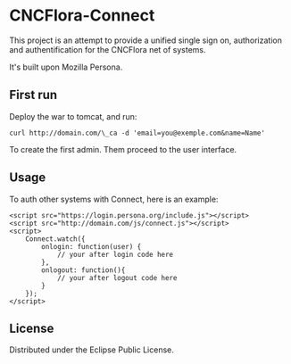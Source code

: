 # CNCFlora-Connect

This project is an attempt to provide a unified single sign on, authorization and authentification for the CNCFlora net of systems.

It's built upon Mozilla Persona.

## First run

Deploy the war to tomcat, and run:

    curl http://domain.com/\_ca -d 'email=you@exemple.com&name=Name'

To create the first admin. Them proceed to the user interface.

## Usage

To auth other systems with Connect, here is an example:

    <script src="https://login.persona.org/include.js"></script>
    <script src="http://domain.com/js/connect.js"></script>
    <script>
        Connect.watch({
            onlogin: function(user) {
                // your after login code here
            },
            onlogout: function(){
                // your after logout code here
            }
        });
    </script>

## License

Distributed under the Eclipse Public License.

